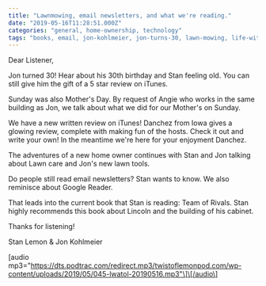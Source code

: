 ```yaml
---
title: "Lawnmowing, email newsletters, and what we're reading."
date: "2019-05-16T11:28:51.000Z"
categories: "general, home-ownership, technology"
tags: "books, email, jon-kohlmeier, jon-turns-30, lawn-mowing, life-with-a-twist-of-lemon, lincoln, mailchimp, marketing, mothers-day, reading-devices, stan-lemon, technology, yard, yardwork"
---
```


Dear Listener,

Jon turned 30! Hear about his 30th birthday and Stan feeling old. You can still give him the gift of a 5 star review on iTunes.

Sunday was also Mother's Day. By request of Angie who works in the same building as Jon, we talk about what we did for our Mother's on Sunday.

We have a new written review on iTunes! Danchez from Iowa gives a glowing review, complete with making fun of the hosts. Check it out and write your own! In the meantime we're here for your enjoyment Danchez.

The adventures of a new home owner continues with Stan and Jon talking about Lawn care and Jon's new lawn tools.

Do people still read email newsletters? Stan wants to know. We also reminisce about Google Reader.

That leads into the current book that Stan is reading: Team of Rivals. Stan highly recommends this book about Lincoln and the building of his cabinet.

Thanks for listening!

Stan Lemon & Jon Kohlmeier

\[audio mp3="https://dts.podtrac.com/redirect.mp3/twistoflemonpod.com/wp-content/uploads/2019/05/045-lwatol-20190516.mp3"\]\[/audio\]
